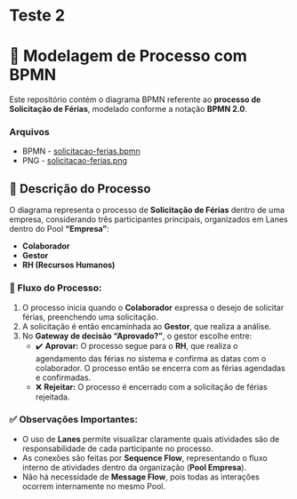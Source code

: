 
# Teste 2
# 🏢 Modelagem de Processo com BPMN

Este repositório contém o diagrama BPMN referente ao **processo de Solicitação de Férias**, modelado conforme a notação **BPMN 2.0**.

### Arquivos
 - BPMN - [solicitacao-ferias.bpmn](solicitacao-ferias.bpmn)
 - PNG - [solicitacao-ferias.png](solicitacao-ferias.png)

## 📄 Descrição do Processo

O diagrama representa o processo de **Solicitação de Férias** dentro de uma empresa, considerando três participantes principais, organizados em Lanes dentro do Pool **“Empresa”**:

- **Colaborador**
- **Gestor**
- **RH (Recursos Humanos)**

### 🔗 Fluxo do Processo:

1. O processo inicia quando o **Colaborador** expressa o desejo de solicitar férias, preenchendo uma solicitação.
2. A solicitação é então encaminhada ao **Gestor**, que realiza a análise.
3. No **Gateway de decisão “Aprovado?”**, o gestor escolhe entre:
   - ✔️ **Aprovar:** O processo segue para o **RH**, que realiza o agendamento das férias no sistema e confirma as datas com o colaborador. O processo então se encerra com as férias agendadas e confirmadas.
   - ❌ **Rejeitar:** O processo é encerrado com a solicitação de férias rejeitada.

### ✅ Observações Importantes:

- O uso de **Lanes** permite visualizar claramente quais atividades são de responsabilidade de cada participante no processo.
- As conexões são feitas por **Sequence Flow**, representando o fluxo interno de atividades dentro da organização (**Pool Empresa**).
- Não há necessidade de **Message Flow**, pois todas as interações ocorrem internamente no mesmo Pool.
